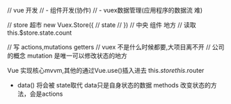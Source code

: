 // vue 开发
//   - 组件开发(协作)
//   - vuex数据管理(应用程序的数据流 难)

// store 超市 new Vuex.Store({
//   state
// })
// 中央 组件 地方
// 读取 this.$store.state.count

// 写 actions,mutations getters
// vuex 不是什么时候都要,大项目离不开
// 公司的概念
   mutation 是唯一可以修改状态的地方

Vue 实现核心mvvm,其他的通过Vue.use()插入进去
this.$store
this.$router

- data() 将会被 state取代
  data只是自身状态的数据
  methods 改变状态的方法，会是actions
